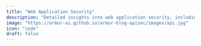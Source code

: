 ```yaml
---
title: "Web Application Security"
description: "Detailed insights into web application security, including vulnerabilities, secure coding practices, and testing methodologies."
image: "https://armur-ai.github.io/armur-blog-apisec/images/api.jpg"
icon: "code"
draft: false
---
```

